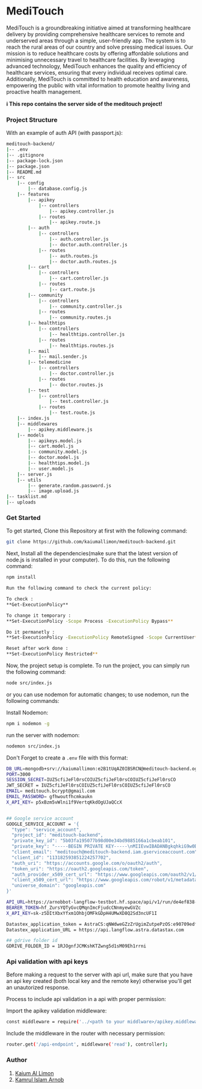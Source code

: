 # MediTouch

MediTouch is a groundbreaking initiative aimed at transforming healthcare delivery by providing comprehensive healthcare services to remote and underserved areas through a simple, user-friendly app. The system is to reach the rural areas of our country and solve pressing medical issues. Our mission is to reduce healthcare costs by offering affordable solutions and minimising unnecessary travel to healthcare facilities. By leveraging advanced technology, MediTouch enhances the quality and efficiency of healthcare services, ensuring that every individual receives optimal care. Additionally, MediTouch is committed to health education and awareness, empowering the public with vital information to promote healthy living and proactive health management.

**ℹ️ This repo contains the server side of the meditouch project!**

### Project Structure
With an example of auth API (with passport.js):
```bash
meditouch-backend/
|-- .env
|-- .gitignore
|-- package-lock.json
|-- package.json
|-- README.md
|-- src
    |-- config
        |-- database.config.js
    |-- features
        |-- apikey
            |-- controllers
                |-- apikey.controller.js
            |-- routes
                |-- apikey.route.js
        |-- auth
            |-- controllers
                |-- auth.controller.js
                |-- doctor.auth.controller.js
            |-- routes
                |-- auth.routes.js
                |-- doctor.auth.routes.js
        |-- cart
            |-- controllers
                |-- cart.controller.js
            |-- routes
                |-- cart.route.js
        |-- community
            |-- controllers
                |-- community.controller.js
            |-- routes
                |-- community.routes.js
        |-- healthtips
            |-- controllers
                |-- healthtips.controller.js
            |-- routes
                |-- healthtips.routes.js
        |-- mail
            |-- mail.sender.js
        |-- telemedicine
            |-- controllers
                |-- doctor.controller.js
            |-- routes
                |-- doctor.routes.js
        |-- test
            |-- controllers
                |-- test.controller.js
            |-- routes
                |-- test.route.js
    |-- index.js
    |-- middlewares
        |-- apikey.middleware.js
    |-- models
        |-- apikeys.model.js
        |-- cart.model.js
        |-- community.model.js
        |-- doctor.model.js
        |-- healthtips.model.js
        |-- user.model.js
    |-- server.js
    |-- utils
        |-- generate.random.password.js
        |-- image.upload.js
|-- tasklist.md
|-- uploads

```



### Get Started

To get started, Clone this Repository at first with the following command:

```bash
git clone https://github.com/kaiumallimon/meditouch-backend.git
```

Next, Install all the dependencies(make sure that the latest version of node.js is installed in your computer). To do this, run the following command:

```bash
npm install
```
```bash
Run the following command to check the current policy:

To check : 
**Get-ExecutionPolicy**

To change it temporary : 
**Set-ExecutionPolicy -Scope Process -ExecutionPolicy Bypass**

Do it permanetly :
**Set-ExecutionPolicy -ExecutionPolicy RemoteSigned -Scope CurrentUser**

Reset after work done :
**Set-ExecutionPolicy Restricted**
```

Now, the project setup is complete. To run the project, you can simply run the following command:

```bash
node src/index.js
```

or you can use nodemon for automatic changes; to use nodemon, run the following commands:

Install Nodemon:
```bash
npm i nodemon -g
```

run the server with nodemon:
```bash
nodemon src/index.js
```

Don't Forget to create a `.env` file with this format:

```bash
DB_URL=mongodb+srv://kaiumallimon:e2B1tUqAZ0IBSRCN@meditouch-backend.ogsmo.mongodb.net/meditouch?retryWrites=true
PORT=3000
SESSION_SECRET=IUZ5cfiJeFl0rsCOIUZ5cfiJeFl0rsCOIUZ5cfiJeFl0rsCO	
JWT_SECRET = IUZ5cfiJeFl0rsCOIUZ5cfiJeFl0rsCOIUZ5cfiJeFl0rsCO	
EMAIL= meditouch.bcrypt@gmail.com
EMAIL_PASSWORD= gfhwoutfhcmkaukn
X_API_KEY= p5xBzm5vWlni1f9VertqKkdOgUJaQCcX


## Google service account
GOOGLE_SERVICE_ACCOUNT = '{
  "type": "service_account",
  "project_id": "meditouch-backend",
  "private_key_id": "5b03fa195077b98d00e34bd9885166a1cbeab101",
  "private_key": "-----BEGIN PRIVATE KEY-----\nMIIEvwIBADANBgkqhkiG9w0BAQEFAASCBKkwggSlAgEAAoIBAQCW3HkU59Bz6/BI\nIf9JpGTr6INJ64KKSc2ipNYlXHyDo0e7nc1LcRwOJDvscbddKzwrWDYaP/6fsYYO\nZhpXhYk7IubWHap+IK5xqCZYG8F+SSVr1EJ4mSczlalr1QnzWutbdwAtTO4hk2ap\nEL/2o25X8NBdKa8m5somc/qZA/MpBgF6zRC+SS1lJINzZZBgb5LNj+lwzwO95CUS\nKzrAa9f1SLFwObzD3nNmP1wpz21NWlz8T2Q4wWTnFPu6ECc3riPIKORQzLm+EocU\nOSHuaya2TsbHUGEoyqA+FM1xJzUf0vJNqV9WKmCbMTeLlQRHS7uVPRDgqKzQFgi4\nVwKC1N6hAgMBAAECggEABn1plWVQ6bZmrykMlcXFXwNbp9xtJeHS6izz1sZJx6fz\nOAur1JOtxKCjwKI2ZIMC+E0NLB1AqOy20FEYJQJmSu2kxzqeJlrlkOzOPtAYMi9C\nCtzQweYPclVSj9mpr0G5X5qY9ASb4e84uraGa5J69rwyBS/74aKKuRNtiROgbE1N\nmMQgM8zpyq1igM+jmxziyq1PkK8YUSihdg6ACumHoDNVDBvZ/7tlDXY5CbosW6uu\nJ9R5q0bosb5Zh0hpwI23hRNf/6Tse6V0X4BR3b64lmYoZaGdvC6Nl1gzmLGo4LgI\nAicwaGCj4V/fAWsS8lE2UvkKMvuIkyVDpKr40/6imQKBgQDG6D8zK3AqoxoLoxuS\nlznjuOCaIvWqKl2B3bYjYhemhRhrHppm1vxifdI34jgMEfCLiv1ji9Lf3j2o4de1\nhKBH3wDTsChMm2U5LoBHRiW6kkZkJKKYvJLe+FNUVePHZUG8Bjh0uawW2k6kNCwZ\no4YA1V8Qo8LEBK5XWfEFLmvxOwKBgQDCKctXUKSQgZYDgl5LBSeWiyQuArn2dVqx\nnDeEzrg1J8NSDYAHkjJx7WU6E5p1lfgmejjdpgnxwW/Qup/dLmky4yST1YaxPtTF\nXbLrLWS/whS4+gde7fo2S3b9p/PN4jH8ZDUOuqpVb22mK/BcA/J3epzw669odeJy\nDlDoqQZx0wKBgQCIaas+WqIYe7dXF8vHIzOue5J940/8HgX3FKjfZ1y09T6j6F8X\n/IUmvwe3D8xEauE/sljJNpGuuuoqsoiPkp+h6szUYVGiCEjJiJytROyHId5ou79P\nZLSNel0bz7Phgg4s908srlHZcmrQrn84Li+uzqbd8JGYgWVXvvVPCmE5FQKBgQCL\nyWlDGKUSAKnPJvnaCwEAanaGxaG65ayA+JYkAGwwoMsHdP669K9qxF4/nMN0ap84\nnH/6W8MHEZv9646SwAou/8diw7TwQOsQmS/qD0lcoU8oCaJq3uxoUJZ/cn6duH8C\nVea5Dvz4+3s2yqWGqbTT/iulbBliHJUGRnZLuv0PzwKBgQCnBbn08kPabVHzDkPX\nPQfVlBM/Ye6vQE1Y1gIas38oiN8/Js8sGPzo+EbCdkGJRv/tiNchhzxJNgegMfBv\nD5pJJjbhbFFzKlYrSUSHPEtQqCCxj5jpX6uKCN56rEJxaUfoUxlLPqCcSid1YIBr\nhOBNm50j7hYlg3xBkpJb7Dq+Zw==\n-----END PRIVATE KEY-----\n",
  "client_email": "meditouch@meditouch-backend.iam.gserviceaccount.com",
  "client_id": "113182593851224257702",
  "auth_uri": "https://accounts.google.com/o/oauth2/auth",
  "token_uri": "https://oauth2.googleapis.com/token",
  "auth_provider_x509_cert_url": "https://www.googleapis.com/oauth2/v1/certs",
  "client_x509_cert_url": "https://www.googleapis.com/robot/v1/metadata/x509/meditouch%40meditouch-backend.iam.gserviceaccount.com",
  "universe_domain": "googleapis.com"
}'

API_URL=https://arnobbot-langflow-testbot.hf.space/api/v1/run/de4ef838-7fa6-4b19-b668-0bd8d206ef6c?stream=false
BEARER_TOKEN=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
X_API_KEY=sk-z5DItXbxYfxm1OhbjOMFkGDpH4UMwXD8Q2Sd3ncUF1I

Datastex_application_token = AstraCS:qNWdweGZzZrUgimZutpePzOS:e90709edfd3580ffddbbbab05761d268f34ae074e5c7f36f41478554ca1018a4
Datastex_application_URL = https://api.langflow.astra.datastax.com

## gdrive folder id
GDRIVE_FOLDER_ID = 1RJOgnfJCMKshKTZwng5d1sM09Eh1rrni

```

### Api validation with api keys
Before making a request to the server with api url, make sure that you have an api key created (both local key and the remote key) otherwise you'll get an unautorized response.

Process to include api validation in a api with proper permission:

Import the apikey validation middleware:

```bash
const middleware = require('../<path to your middlware>/apikey.middleware');
```
Include the middleware in the router with necessary permission:
```bash
router.get('/api-endpoint', middleware('read'), controller);
```


### Author
1. [Kaium Al Limon](https://github.com/kaiumallimon)  
2. [Kamrul Islam Arnob](https://github.com/KamrulIslamArnob)
